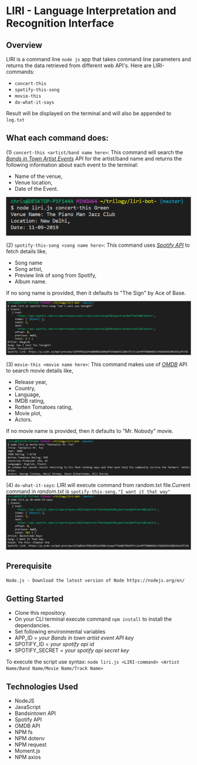 # LIRI - Language Interpretation and Recognition Interface

## Overview
LIRI is a command line `node js` app that takes command line parameters and returns the data retrieved from different web API's.      Here are LIRI-commands: 
* `concert-this` 
* `spotify-this-song`
* `movie-this`
* `do-what-it-says`

Result will be displayed on the terminal and will also be appended to `log.txt`

## What each command does:
(1) `concert-this <artist/band name here>`:
This command will search the [_Bands in Town Artist Events_](https://artists.bandsintown.com/support/bandsintown-api) API for the artist/band name and returns the following information about each event to the terminal: 
* Name of the venue,
* Venue location,
* Date of the Event.

![](./images/Capture.PNG)

(2) `spotify-this-song <song name here>`: This command uses [_Spotify API_](https://developer.spotify.com/documentation/web-api/) to fetch details like, 
* Song name
* Song artist,
* Preview link of song from Spotify,
* Album name.

If no song name is provided, then it defaults to "The Sign" by Ace of Base.

![](./images/image2.PNG)

(3) `movie-this <movie name here>`: This command makes use of [_OMDB_](http://www.omdbapi.com/) API to search movie details like, 
* Release year,
* Country,
* Language,
* IMDB rating, 
* Rotten Tomatoes rating,
* Movie plot, 
* Actors. 

If no movie name is provided, then it defaults to "Mr. Nobody" movie.

![](./images/image3.PNG)

(4) `do-what-it-says`: LIRI will execute command from random.txt file.Current command in _random.txt_ is `spotify-this-song,"I want it that way"`
![](./images/image4.PNG)

## Prerequisite
`Node.js - Download the latest version of Node https://nodejs.org/en/`

## Getting Started
* Clone this repository.
* On your CLI terminal execute command `npm install` to install the dependancies.
* Set following environmental variables
* APP_ID = _your Bands in town artist event API key_
* SPOTIFY_ID = _your spotify api id_
* SPOTIFY_SECRET = _your spotify api secret key_

To execute the script use syntax:
`node liri.js <LIRI-command> <Artist Name/Band Name/Movie Name/Track Name>`

## Technologies Used
* NodeJS
* JavaScript
* Bandsintown API
* Spotify API
* OMDB API
* NPM fs
* NPM dotenv
* NPM request
* Moment.js
* NPM axios
